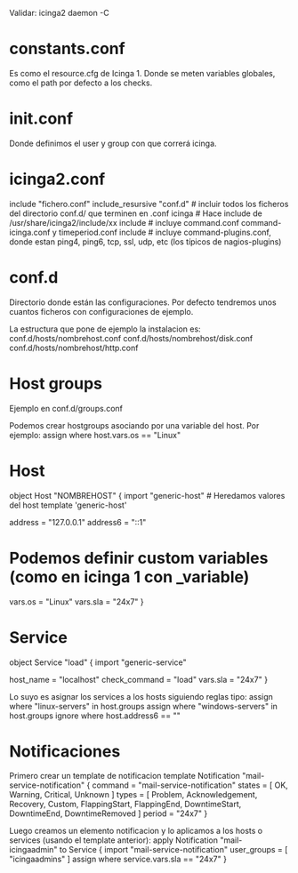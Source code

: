 Validar:
icinga2 daemon -C


# constants.conf
Es como el resource.cfg de Icinga 1. Donde se meten variables globales, como el path por defecto a los checks.

# init.conf
Donde definimos el user y group con que correrá icinga.

# icinga2.conf
include "fichero.conf"
include_resursive "conf.d" # incluir todos los ficheros del directorio conf.d/ que terminen en .conf
icinga <xx> # Hace include de /usr/share/icinga2/include/xx
include <itl> # incluye command.conf command-icinga.conf y timeperiod.conf
include <plugins> # incluye command-plugins.conf, donde estan ping4, ping6, tcp, ssl, udp, etc (los típicos de nagios-plugins)

# conf.d
Directorio donde están las configuraciones.
Por defecto tendremos unos cuantos ficheros con configuraciones de ejemplo.

La estructura que pone de ejemplo la instalacion es:
conf.d/hosts/nombrehost.conf
conf.d/hosts/nombrehost/disk.conf
conf.d/hosts/nombrehost/http.conf


# Host groups
Ejemplo en conf.d/groups.conf

Podemos crear hostgroups asociando por una variable del host. Por ejemplo:
assign where host.vars.os == "Linux"


# Host
object Host "NOMBREHOST" {
  import "generic-host" # Heredamos valores del host template 'generic-host'

  address = "127.0.0.1"
  address6 = "::1"

  # Podemos definir custom variables (como en icinga 1 con _variable)
  vars.os = "Linux"
  vars.sla = "24x7"
}


# Service
object Service "load" {
  import "generic-service"

  host_name = "localhost"
  check_command = "load"
  vars.sla = "24x7"
}

Lo suyo es asignar los services a los hosts siguiendo reglas tipo:
  assign where "linux-servers" in host.groups
  assign where "windows-servers" in host.groups
  ignore where host.address6 == ""


# Notificaciones
Primero crear un template de notificacion
template Notification "mail-service-notification" {
  command = "mail-service-notification"
  states = [ OK, Warning, Critical, Unknown ]
  types = [ Problem, Acknowledgement, Recovery, Custom,
            FlappingStart, FlappingEnd,
            DowntimeStart, DowntimeEnd, DowntimeRemoved ]
  period = "24x7"
}

Luego creamos un elemento notificacion y lo aplicamos a los hosts o services (usando el template anterior):
apply Notification "mail-icingaadmin" to Service {
  import "mail-service-notification"
  user_groups = [ "icingaadmins" ]
  assign where service.vars.sla == "24x7"
}


